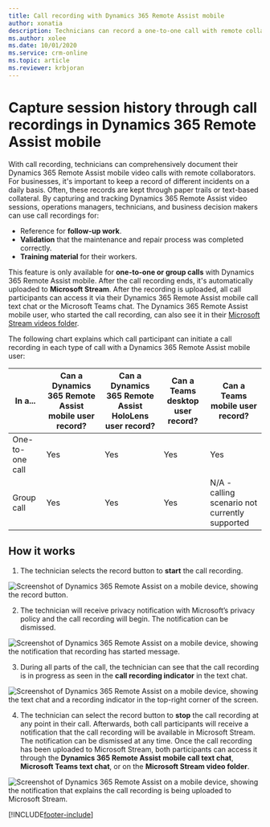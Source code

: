```yaml
---
title: Call recording with Dynamics 365 Remote Assist mobile
author: xonatia
description: Technicians can record a one-to-one call with remote collaborators in Dynamics 365 Remote Assist mobile
ms.author: xolee
ms.date: 10/01/2020
ms.service: crm-online
ms.topic: article
ms.reviewer: krbjoran
---
```

# Capture session history through call recordings in Dynamics 365 Remote Assist mobile

With call recording, technicians can comprehensively document their Dynamics 365 Remote Assist mobile video calls with remote collaborators. For businesses, it's important to keep a record of different incidents on a daily basis. Often, these records are kept through paper trails or text-based collateral. By capturing and tracking Dynamics 365 Remote Assist video sessions, operations managers, technicians, and business decision makers can use call recordings for:

- Reference for **follow-up work**.
- **Validation** that the maintenance and repair process was completed correctly.
- **Training material** for their workers.

This feature is only available for **one-to-one or group calls** with Dynamics 365 Remote Assist mobile. After the call recording ends, it's automatically uploaded to **Microsoft Stream**. After the recording is uploaded, all call participants can access it via their Dynamics 365 Remote Assist mobile call text chat or the Microsoft Teams chat. The Dynamics 365 Remote Assist mobile user, who started the call recording, can also see it in their [Microsoft Stream videos folder](https://web.microsoftstream.com/studio/videos).

The following chart explains which call participant can initiate a call recording in each type of call with a Dynamics 365 Remote Assist mobile user:

| In a...  |Can a Dynamics 365 Remote Assist mobile user record?     |Can a Dynamics 365 Remote Assist HoloLens user record?     | Can a Teams desktop user record? |  Can a Teams mobile user record?  |  
|---|---|---|---|---|
|  One-to-one call |  Yes |  Yes |  Yes | Yes |
|  Group call |  Yes | Yes | Yes | N/A - calling scenario not currently supported |  

## How it works

1. The technician selects the record button to **start** the call recording.

![Screenshot of Dynamics 365 Remote Assist on a mobile device, showing the record button.](./media/rec_1.PNG)

2. The technician will receive privacy notification with Microsoft’s privacy policy and the call recording will begin. The notification can be dismissed.

![Screenshot of Dynamics 365 Remote Assist on a mobile device, showing the notification that recording has started message.](./media/recorder_2.png)

3. During all parts of the call, the technician can see that the call recording is in progress as seen in the **call recording indicator** in the text chat.

![Screenshot of Dynamics 365 Remote Assist on a mobile device, showing the text chat and a recording indicator in the top-right corner of the screen.](./media/textchatrecorder.PNG)

4. The technician can select the record button to **stop** the call recording at any point in their call. Afterwards, both call participants will receive a notification that the call recording will be available in Microsoft Stream. The notification can be dismissed at any time. Once the call recording has been uploaded to Microsoft Stream, both participants can access it through the **Dynamics 365 Remote Assist mobile call text chat**, **Microsoft Teams text chat**, or on the **Microsoft Stream video folder**.

![Screenshot of Dynamics 365 Remote Assist on a mobile device, showing the notification that explains the call recording is being uploaded to Microsoft Stream. ](./media/recorder_4.png)


[!INCLUDE[footer-include](../../includes/footer-banner.md)]